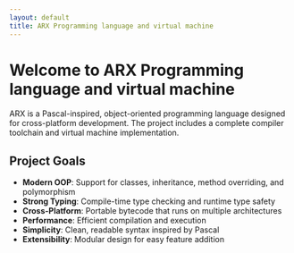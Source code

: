 ```yaml
---
layout: default
title: ARX Programming language and virtual machine 
---
```


# Welcome to ARX Programming language and virtual machine

ARX is a Pascal-inspired, object-oriented programming language designed for cross-platform development. The project includes a complete compiler toolchain and virtual machine implementation.

## Project Goals
- **Modern OOP**: Support for classes, inheritance, method overriding, and polymorphism
- **Strong Typing**: Compile-time type checking and runtime type safety
- **Cross-Platform**: Portable bytecode that runs on multiple architectures
- **Performance**: Efficient compilation and execution
- **Simplicity**: Clean, readable syntax inspired by Pascal
- **Extensibility**: Modular design for easy feature addition
